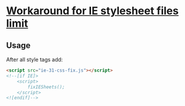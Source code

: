 # [Workaround for IE stylesheet files limit](http://lusever.github.com/ie31css/demo/)

## Usage
After all style tags add:
```html
<script src="ie-31-css-fix.js"></script>
<!--[if IE]>
    <script>
        fixIESheets();
    </script>
<![endif]-->
```
